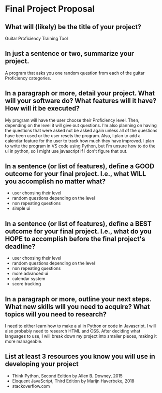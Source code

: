 # Final Project Proposal

## What will (likely) be the title of your project?

Guitar Proficiency Training Tool

## In just a sentence or two, summarize your project.

 A program that asks you one random question from each of the guitar Proficiency categories.

## In a paragraph or more, detail your project. What will your software do? What features will it have? How will it be executed?

  My program will have the user choose their Proficiency level. Then, depending on the level it will give out questions. I'm also planning on having the questions that were asked not be asked again unless all of the questions have been used or the user resets the program. Also, I plan to add a calendar feature for the user to track how much they have improved. I plan to write the program in VS code using Python, but I'm unsure how to do the ui in python, so I might use javascript if I don't figure that out.

## In a sentence (or list of features), define a GOOD outcome for your final project. I.e., what WILL you accomplish no matter what?

  - user choosing their level
  - random questions depending on the level
  - non repeating questions
  - simple ui

## In a sentence (or list of features), define a BEST outcome for your final project. I.e., what do you HOPE to accomplish before the final project's deadline?

  - user choosing their level
  - random questions depending on the level
  - non repeating questions
  - more advanced ui
  - calendar system
  - score tracking

## In a paragraph or more, outline your next steps. What new skills will you need to acquire? What topics will you need to research?

  I need to either learn how to make a ui in Python or code in Javascript. I will also probably need to research HTML and CSS. After deciding what languages to use, I will break down my project into smaller pieces, making it more manageable.

## List at least 3 resources you know you will use in developing your project

  - Think Python, Second Edition by Allen B. Downey, 2015
  - Eloquent JavaScript, Third Edition by Marijn Haverbeke, 2018
  - stackoverflow.com
  
